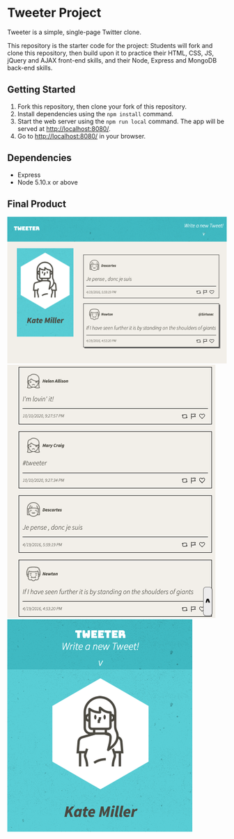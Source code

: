 # Tweeter Project

Tweeter is a simple, single-page Twitter clone.

This repository is the starter code for the project: Students will fork and clone this repository, then build upon it to practice their HTML, CSS, JS, jQuery and AJAX front-end skills, and their Node, Express and MongoDB back-end skills.

## Getting Started

1. Fork this repository, then clone your fork of this repository.
2. Install dependencies using the `npm install` command.
3. Start the web server using the `npm run local` command. The app will be served at <http://localhost:8080/>.
4. Go to <http://localhost:8080/> in your browser.

## Dependencies

- Express
- Node 5.10.x or above

## Final Product

!["Screenshot of Urls Page"](https://github.com/ericmcgrandle/tweeter/blob/master/docs/desktop-view.png?raw=true)
!["Screenshot of Urls Page"](https://github.com/ericmcgrandle/tweeter/blob/master/docs/tweets.png?raw=true)
!["Screenshot of Urls Page"](https://github.com/ericmcgrandle/tweeter/blob/master/docs/mobile-view.png?raw=true)



